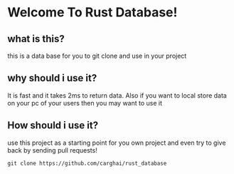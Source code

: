 # Welcome To Rust Database!

## what is this?
this is a data base for you to git clone and use in your project

## why should i use it?
It is fast and it takes 2ms to return data. Also if you want to local store data on your pc of your users then you may want to use it

## How should i use it?
use this project as a starting point for you own project and even try to give back by sending pull requests!

```git clone https://github.com/carghai/rust_database```
